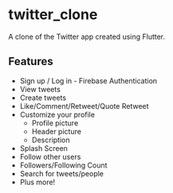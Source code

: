 # twitter_clone

A clone of the Twitter app created using Flutter.

## Features
* Sign up / Log in - Firebase Authentication
* View tweets
* Create tweets
* Like/Comment/Retweet/Quote Retweet
* Customize your profile
    - Profile picture
    - Header picture
    - Description
* Splash Screen
* Follow other users
* Followers/Following Count
* Search for tweets/people
* Plus more!